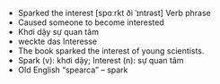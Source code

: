 - Sparked the interest	[spɑːrkt ði ˈɪntrəst]	Verb phrase  
- Caused someone to become interested  
- Khơi dậy sự quan tâm  
- weckte das Interesse  
- The book sparked the interest of young scientists.  
- Spark (v): khơi dậy; Interest (n): sự quan tâm  
- Old English “spearca” – spark